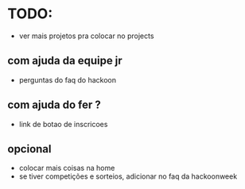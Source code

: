 # TODO:
- ver mais projetos pra colocar no projects

## com ajuda da equipe jr
- perguntas do faq do hackoon

## com ajuda do fer ?
- link de botao de inscricoes

## opcional
- colocar mais coisas na home
- se tiver competições e sorteios, adicionar no faq da hackoonweek